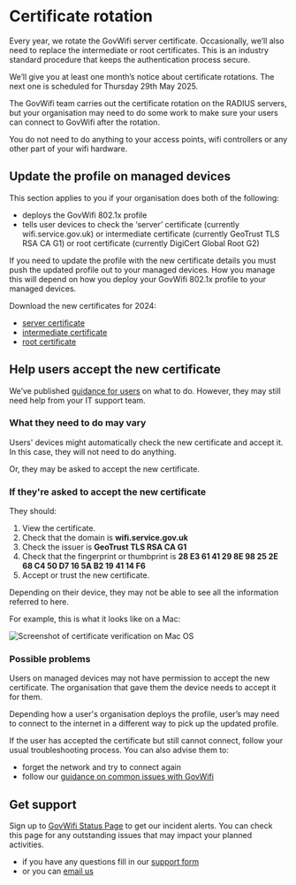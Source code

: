 # Certificate rotation

Every year, we rotate the GovWifi server certificate. Occasionally, we’ll also need to replace the intermediate or root certificates. This is an industry standard procedure that keeps the authentication process secure.

We’ll give you at least one month’s notice about certificate rotations. The next one is scheduled for Thursday 29th May 2025.

The GovWifi team carries out the certificate rotation on the RADIUS servers, but your organisation may need to do some work to make sure your users can connect to GovWifi after the rotation.

You do not need to do anything to your access points, wifi controllers or any other part of your wifi hardware.

## Update the profile on managed devices

This section applies to you if your organisation does both of the following:

* deploys the GovWifi 802.1x profile
* tells user devices to check the ‘server’ certificate (currently wifi.service.gov.uk) or intermediate certificate (currently GeoTrust TLS RSA CA G1) or root certificate (currently DigiCert Global Root G2)

If you need to update the profile with the new certificate details you must push the updated profile out to your managed devices. How you manage this will depend on how you deploy your GovWifi 802.1x profile to your managed devices.

Download the new certificates for 2024:

* [server certificate](https://docs.wifi.service.gov.uk/assets/2024/wifi.service.gov.uk.crt)
* [intermediate certificate](https://docs.wifi.service.gov.uk/assets/2024/GeoTrustTLSRSACAG1.crt)
* [root certificate](https://docs.wifi.service.gov.uk/assets/2024/DigiCertGlobalRootG2.crt)

## Help users accept the new certificate

We’ve published [guidance for users](https://www.wifi.service.gov.uk/update-govwifi-server-certificate/) on what to do. However, they may still need help from your IT support team.

### What they need to do may vary

Users' devices might automatically check the new certificate and accept it. In this case, they will not need to do anything.

Or, they may be asked to accept the new certificate.

### If they're asked to accept the new certificate

They should:

1. View the certificate.
1. Check that the domain is **wifi.service.gov.uk**
1. Check the issuer is **GeoTrust TLS RSA CA G1**
1. Check that the fingerprint or thumbprint is **28 E3 61 41 29 8E 98 25 2E 68 C4 50 D7 16 5A B2 19 41 14 F6**
1. Accept or trust the new certificate.

Depending on their device, they may not be able to see all the information referred to here.

For example, this is what it looks like on a Mac:

![Screenshot of certificate verification on Mac OS](https://docs.wifi.service.gov.uk/assets/images/screenshot_macos.jpg)

### Possible problems

Users on managed devices may not have permission to accept the new certificate. The organisation that gave them the device needs to accept it for them.

Depending how a user's organisation deploys the profile, user’s may need to connect to the internet in a different way to pick up the updated profile.

If the user has accepted the certificate but still cannot connect, follow your usual troubleshooting process. You can also advise them to:

- forget the network and try to connect again
- follow our [guidance on common issues with GovWifi](https://www.wifi.service.gov.uk/get-help-connecting/)

## Get support

Sign up to [GovWifi Status Page](https://status.wifi.service.gov.uk/) to get our incident alerts. You can check this page for any outstanding issues that may impact your planned activities.

* if you have any questions fill in our [support form](https://admin.wifi.service.gov.uk/help)
* or you can [email us](mailto:govwifi-support@digital.cabinet-office.gov.uk)
